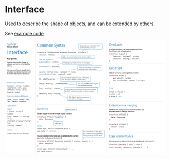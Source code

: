 # Interface

Used to describe the shape of objects, and can be extended by others. 

See [example code](../src/Interface.ts)

![Interfaces](../cheat-sheets/Interfaces.png "Interfaces")